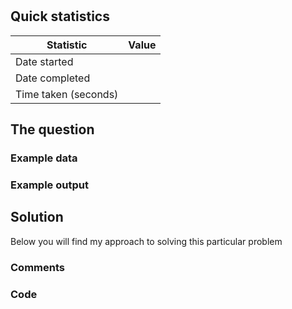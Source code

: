 # [<interview question>](<url to interview question>)

## Quick statistics

|Statistic              |Value      |
|--                     |--         |
| Date started          |           |
| Date completed        |           |
| Time taken (seconds)  |           |

## The question

### Example data

### Example output

## Solution

Below you will find my approach to solving this particular problem

### Comments

### Code

```SQL

```
